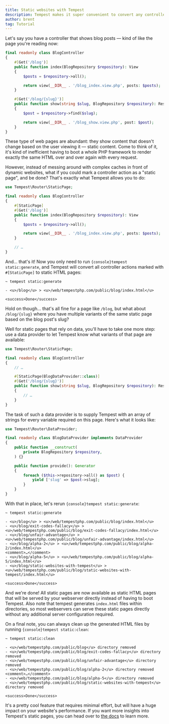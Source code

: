 ```yaml
---
title: Static websites with Tempest
description: Tempest makes it super convenient to convert any controller action in statically generated pages.
author: brent
tag: Tutorial
---
```


Let's say you have a controller that shows blog posts — kind of like the page you're reading now:

```php
final readonly class BlogController
{
    #[Get('/blog')]
    public function index(BlogRepository $repository): View
    {
        $posts = $repository->all();

        return view(__DIR__ . '/blog_index.view.php', posts: $posts);
    }

    #[Get('/blog/{slug}')]
    public function show(string $slug, BlogRepository $repository): Response|View
    {
        $post = $repository->find($slug);

        return view(__DIR__ . '/blog_show.view.php', post: $post);
    }
}
```

These type of web pages are abundant: they show content that doesn't change based on the user viewing it — static content. Come to think of it, it's kind of inefficient having to boot a whole PHP framework to render exactly the same HTML over and over again with every request.

However, instead of messing around with complex caches in front of dynamic websites, what if you could mark a controller action as a "static page", and be done? That's exactly what Tempest allows you to do:

```php
use Tempest\Router\StaticPage;

final readonly class BlogController
{
    #[StaticPage]
    #[Get('/blog')]
    public function index(BlogRepository $repository): View
    {
        $posts = $repository->all();

        return view(__DIR__ . '/blog_index.view.php', posts: $posts);
    }

    // …
}
```

And… that's it! Now you only need to run `{console}tempest static:generate`, and Tempest will convert all controller actions marked with `#[StaticPage]` to static HTML pages:

```console
~ tempest static:generate

- <u>/blog</u> > <u>/web/tempestphp.com/public/blog/index.html</u>

<success>Done</success>
```

Hold on though… that's all fine for a page like `/blog`, but what about `/blog/{slug}` where you have multiple variants of the same static page based on the blog post's slug?

Well for static pages that rely on data, you'll have to take one more step: use a data provider to let Tempest know what variants of that page are available:

```php
use Tempest\Router\StaticPage;

final readonly class BlogController
{
    // …

    #[StaticPage(BlogDataProvider::class)]
    #[Get('/blog/{slug}')]
    public function show(string $slug, BlogRepository $repository): Response|View
    {
        // …
    }
}
```

The task of such a data provider is to supply Tempest with an array of strings for every variable required on this page. Here's what it looks like:

```php
use Tempest\Router\DataProvider;

final readonly class BlogDataProvider implements DataProvider
{
    public function __construct(
        private BlogRepository $repository,
    ) {}

    public function provide(): Generator
    {
        foreach ($this->repository->all() as $post) {
            yield ['slug' => $post->slug];
        }
    }
}
```

With that in place, let's rerun `{console}tempest static:generate`:

```console
~ tempest static:generate

- <u>/blog</u> > <u>/web/tempestphp.com/public/blog/index.html</u>
- <u>/blog/exit-codes-fallacy</u> > <u>/web/tempestphp.com/public/blog/exit-codes-fallacy/index.html</u>
- <u>/blog/unfair-advantage</u> > <u>/web/tempestphp.com/public/blog/unfair-advantage/index.html</u>
- <u>/blog/alpha-2</u> > <u>/web/tempestphp.com/public/blog/alpha-2/index.html</u>
<comment>…</comment>
- <u>/blog/alpha-5</u> > <u>/web/tempestphp.com/public/blog/alpha-5/index.html</u>
- <u>/blog/static-websites-with-tempest</u> > <u>/web/tempestphp.com/public/blog/static-websites-with-tempest/index.html</u>

<success>Done</success>
```

And we're done! All static pages are now available as static HTML pages that will be served by your webserver directly instead of having to boot Tempest. Also note that tempest generates `index.html` files within directories, so most webservers can serve these static pages directly without any additional server configuration required.

On a final note, you can always clean up the generated HTML files by running `{console}tempest static:clean`:

```console
~ tempest static:clean

- <u>/web/tempestphp.com/public/blog</u> directory removed
- <u>/web/tempestphp.com/public/blog/exit-codes-fallacy</u> directory removed
- <u>/web/tempestphp.com/public/blog/unfair-advantage</u> directory removed
- <u>/web/tempestphp.com/public/blog/alpha-2</u> directory removed
<comment>…</comment>
- <u>/web/tempestphp.com/public/blog/alpha-5</u> directory removed
- <u>/web/tempestphp.com/public/blog/static-websites-with-tempest</u> directory removed

<success>Done</success>
```

It's a pretty cool feature that requires minimal effort, but will have a huge impact on your website's performance. If you want more insights into Tempest's static pages, you can head over to [the docs](/main/features/static-pages) to learn more.
